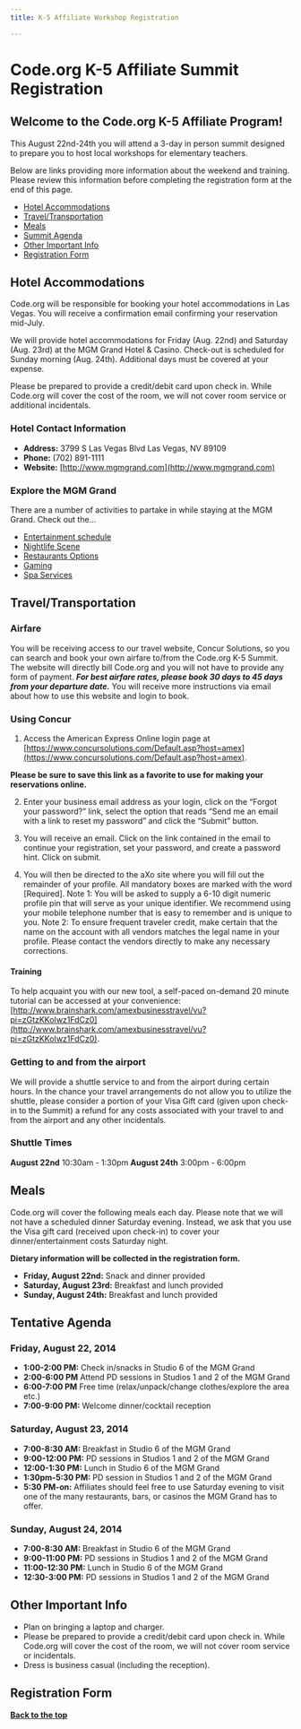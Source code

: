 ```yaml
---
title: K-5 Affiliate Workshop Registration

---
```

# Code.org K-5 Affiliate Summit Registration
<a id="top"></a>
## Welcome to the Code.org K-5 Affiliate Program! 
This August 22nd-24th you will attend a 3-day in person summit designed to prepare you to host local workshops for elementary teachers.

Below are links providing more information about the weekend and training. Please review this information before completing the registration form at the end of this page.

- [Hotel Accommodations](#hotel)
- [Travel/Transportation](#travel)
- [Meals](#meals)
- [Summit Agenda](#agenda)
- [Other Important Info](#info)
- [Registration Form](#form)

<a id="hotel"></a>
## Hotel Accommodations
Code.org will be responsible for booking your hotel accommodations in Las Vegas. You will receive a confirmation email confirming your reservation mid-July.

We will provide hotel accommodations for Friday (Aug. 22nd) and Saturday (Aug. 23rd) at the MGM Grand Hotel & Casino. Check-out is scheduled for Sunday morning (Aug. 24th). Additional days must be covered at your expense.

Please be prepared to provide a credit/debit card upon check in. While Code.org will cover the cost of the room, we will not cover room service or additional incidentals. 

### Hotel Contact Information
- **Address:** 3799 S Las Vegas Blvd
Las Vegas, NV 89109
- **Phone:** (702) 891-1111
- **Website:** [http://www.mgmgrand.com](http://www.mgmgrand.com)

### Explore the MGM Grand
There are a number of activities to partake in while staying at the MGM Grand. Check out the...

- [Entertainment schedule](http://www.mgmgrand.com/entertainment/)
- [Nightlife Scene](http://www.mgmgrand.com/nightlife/)
- [Restaurants Options](http://www.mgmgrand.com/restaurants/)
- [Gaming](http://www.mgmgrand.com/casino/)
- [Spa Services](http://www.mgmgrand.com/amenities/grand-spa-health-club-packages.aspx)

<a id="travel"></a>
## Travel/Transportation
### Airfare 
You will be receiving access to our travel website, Concur Solutions, so you can search and book your own airfare to/from the Code.org K-5 Summit. The website will directly bill Code.org and you will not have to provide any form of payment. ***For best airfare rates, please book 30 days to 45 days from your departure date.*** You will receive more instructions via email about how to use this website and login to book.

### Using Concur

1. Access the American Express Online login page at [https://www.concursolutions.com/Default.asp?host=amex](https://www.concursolutions.com/Default.asp?host=amex).  

**Please be sure to save this link as a favorite to use for making your reservations online.**

2. Enter your business email address as your login, click on the “Forgot your password?” link, select the option that reads “Send me an email with a link to reset my password” and click the “Submit” button.

3. You will receive an email. Click on the link contained in the email to continue your registration, set your password, and create a password hint. Click on submit.

4. You will then be directed to the aXo site where you will fill out the remainder of your profile.  All mandatory boxes are marked with the word [Required].  Note 1: You will be asked to supply a 6-10 digit numeric profile pin that will serve as your unique identifier. We recommend using your mobile telephone number that is easy to remember and is unique to you. Note 2: To ensure frequent traveler credit, make certain that the name on the account with all vendors matches the legal name in your profile. Please contact the vendors directly to make any necessary corrections.   


#### Training

To help acquaint you with our new tool, a self-paced on-demand 20 minute tutorial can be accessed at your convenience: [http://www.brainshark.com/amexbusinesstravel/vu?pi=zGtzKKoIwz1FdCz0](http://www.brainshark.com/amexbusinesstravel/vu?pi=zGtzKKoIwz1FdCz0).

### Getting to and from the airport
We will provide a shuttle service to and from the airport during certain hours. In the chance your travel arrangements do not allow you to utilize the shuttle, please consider a portion of your Visa Gift card (given upon check-in to the Summit) a refund for any costs associated with your travel to and from the airport and any other incidentals.

### Shuttle Times
**August 22nd** 10:30am - 1:30pm
**August 24th** 3:00pm - 6:00pm

<a id="meals"></a>
## Meals
Code.org will cover the following meals each day. Please note that we will not have a scheduled dinner Saturday evening. Instead, we ask that you use the Visa gift card (received upon check-in) to cover your dinner/entertainment costs Saturday night.

**Dietary information will be collected in the registration form.**

- **Friday, August 22nd:** Snack and dinner provided
- **Saturday, August 23rd:** Breakfast and lunch provided
- **Sunday, August 24th:** Breakfast and lunch provided

<a id="agenda"></a>
## Tentative Agenda

### Friday, August 22, 2014
- **1:00-2:00 PM:** Check in/snacks in Studio 6 of the MGM Grand
- **2:00-6:00 PM** Attend PD sessions in Studios 1 and 2 of the MGM Grand
- **6:00-7:00 PM** Free time (relax/unpack/change clothes/explore the area etc.)
- **7:00-9:00 PM:** Welcome dinner/cocktail reception

### Saturday, August 23, 2014
- **7:00-8:30 AM:** Breakfast in Studio 6 of the MGM Grand
- **9:00-12:00 PM:** PD sessions in Studios 1 and 2 of the MGM Grand
- **12:00-1:30 PM:** Lunch in Studio 6 of the MGM Grand
- **1:30pm-5:30 PM:** PD session in Studios 1 and 2 of the MGM Grand
- **5:30 PM-on:** Affiliates should feel free to use Saturday evening to visit one of the many restaurants, bars, or casinos the MGM Grand has to offer.

### Sunday, August 24, 2014
- **7:00-8:30 AM:** Breakfast in Studio 6 of the MGM Grand
- **9:00-11:00 PM:** PD sessions in Studios 1 and 2 of the MGM Grand
- **11:00-12:30 PM:** Lunch in Studio 6 of the MGM Grand
- **12:30-3:00 PM:** PD sessions in Studios 1 and 2 of the MGM Grand

<a id="info"></a>
## Other Important Info
- Plan on bringing a laptop and charger.
- Please be prepared to provide a credit/debit card upon check in. While Code.org will cover the cost of the room, we will not cover room service or incidentals.
- Dress is business casual (including the reception).


<a id="form"></a>
## Registration Form
<script type="text/javascript" src="https://secure.jotformpro.com/jsform/41187461407959"></script>
[**Back to the top**](#top)